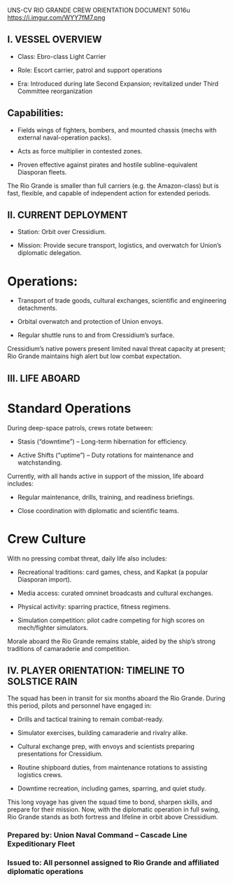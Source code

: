 UNS-CV RIO GRANDE
CREW ORIENTATION DOCUMENT
5016u
https://i.imgur.com/WYY7fM7.png

## I. VESSEL OVERVIEW

- Class: Ebro-class Light Carrier

- Role: Escort carrier, patrol and support operations

- Era: Introduced during late Second Expansion; revitalized under Third Committee reorganization

## Capabilities:

- Fields wings of fighters, bombers, and mounted chassis (mechs with external naval-operation packs).

- Acts as force multiplier in contested zones.

- Proven effective against pirates and hostile subline-equivalent Diasporan fleets.

The Rio Grande is smaller than full carriers (e.g. the Amazon-class) but is fast, flexible, and capable of independent action for extended periods.

## II. CURRENT DEPLOYMENT

- Station: Orbit over Cressidium.

- Mission: Provide secure transport, logistics, and overwatch for Union’s diplomatic delegation.

# Operations:

- Transport of trade goods, cultural exchanges, scientific and engineering detachments.

- Orbital overwatch and protection of Union envoys.

- Regular shuttle runs to and from Cressidium’s surface.

Cressidium’s native powers present limited naval threat capacity at present; Rio Grande maintains high alert but low combat expectation.

## III. LIFE ABOARD

# Standard Operations

During deep-space patrols, crews rotate between:

- Stasis (“downtime”) – Long-term hibernation for efficiency.

- Active Shifts (“uptime”) – Duty rotations for maintenance and watchstanding.

Currently, with all hands active in support of the mission, life aboard includes:

- Regular maintenance, drills, training, and readiness briefings.

- Close coordination with diplomatic and scientific teams.

# Crew Culture

With no pressing combat threat, daily life also includes:

- Recreational traditions: card games, chess, and Kapkat (a popular Diasporan import).

- Media access: curated omninet broadcasts and cultural exchanges.

- Physical activity: sparring practice, fitness regimens.

- Simulation competition: pilot cadre competing for high scores on mech/fighter simulators.

Morale aboard the Rio Grande remains stable, aided by the ship’s strong traditions of camaraderie and competition.

## IV. PLAYER ORIENTATION: TIMELINE TO SOLSTICE RAIN

The squad has been in transit for six months aboard the Rio Grande. During this period, pilots and personnel have engaged in:

- Drills and tactical training to remain combat-ready.

- Simulator exercises, building camaraderie and rivalry alike.

- Cultural exchange prep, with envoys and scientists preparing presentations for Cressidium.

- Routine shipboard duties, from maintenance rotations to assisting logistics crews.

- Downtime recreation, including games, sparring, and quiet study.

This long voyage has given the squad time to bond, sharpen skills, and prepare for their mission. Now, with the diplomatic operation in full swing, Rio Grande stands as both fortress and lifeline in orbit above Cressidium.

### Prepared by: Union Naval Command – Cascade Line Expeditionary Fleet
### Issued to: All personnel assigned to Rio Grande and affiliated diplomatic operations
